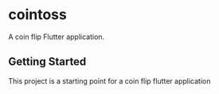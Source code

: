 # cointoss

A coin flip Flutter application.

## Getting Started

This project is a starting point for a coin flip flutter application
